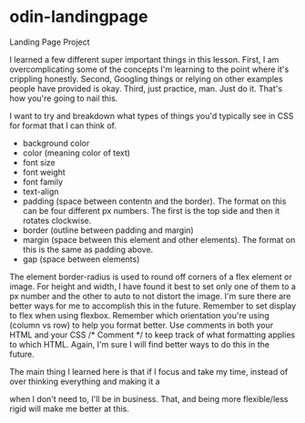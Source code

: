 # odin-landingpage
Landing Page Project

I learned a few different super important things in this lesson. First, I am overcomplicating some of the concepts I'm learning to the point where it's crippling honestly. Second, Googling things or relying on other examples people have provided is okay. Third, just practice, man. Just do it. That's how you're going to nail this. 

I want to try and breakdown what types of things you'd typically see in CSS for format that I can think of. 
- background color
- color (meaning color of text)
- font size
- font weight
- font family
- text-align
- padding (space between contentn and the border). The format on this can be four different px numbers. The first is the top side and then it rotates clockwise. 
- border (outline between padding and margin)
- margin (space between this element and other elements). The format on this is the same as padding above. 
- gap (space between elements)

The element border-radius is used to round off corners of a flex element or image. For height and width, I have found it best to set only one of them to a px number and the other to auto to not distort the image. I'm sure there are better ways for me to accomplish this in the future. Remember to set display to flex when using flexbox. Remember which orientation you're using (column vs row) to help you format better. Use comments in both your HTML <!-- Comment --> and your CSS /* Comment */ to keep track of what formatting applies to which HTML. Again, I'm sure I will find better ways to do this in the future. 

The main thing I learned here is that if I focus and take my time, instead of over thinking everything and making it a <div> when I don't need to, I'll be in business. That, and being more flexible/less rigid will make me better at this. 